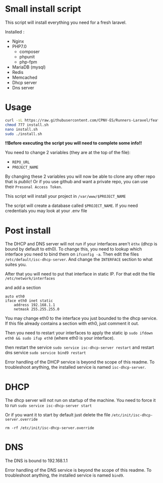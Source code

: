 # Small install script 
This script will install everything you need for a fresh laravel.

Installed : 
- Nginx
- PHP7.0
    - composer
    - phpunit
    - php-fpm
- MariaDB (mysql)
- Redis
- Memcached
- Dhcp server
- Dns server

# Usage

```bash
curl -sL https://raw.githubusercontent.com/CPNV-ES/Runners-Laravel/feature/api-run-sub/install/install.sh
chmod 777 install.sh
nano install.sh
sudo ./install.sh
```
**!!Before executing the script you will need to complete some info!!**

You need to change 2 variables (they are at the top of the file):
- `REPO_URL`
- `PROJECT_NAME`

By changing these 2 variables you will now be able to clone any other repo that is *public*!
Or if you use github and want a private repo, you can use their `Presonal Access Token`.

This script will install your project in `/var/www/$PROJECT_NAME`

The script will create a database called `$PROJECT_NAME`.
If you need credentials you may look at your .env file

# Post install

The DHCP and DNS server will not run if your interfaces aren't `èthx` (dhcp is bound by default to eth0). 
To change this, you need to lookup which interface you need to bind them on `ifconfig -a`.
Then edit the files `/etc/default/isc-dhcp-server`.
And change the `INTERFACE` section to what suites you.

After that you will need to put that interface in static IP.
For that edit the file `/etc/network/interfaces`

and add a section
```
auto eth0
iface eth0 inet static
    address 192.168.1.1
    netmask 255.255.255.0
```

You may change eth0 to the interface you just bounded to the dhcp service.
If this file already contains a section with eth0, just comment it out.

Then you need to restart your interfaces to apply the static ip `sudo ifdown eth0 && sudo ifup eth0` (where eth0 is your interface).

then restart the service `sudo service isc-dhcp-server restart`
and restart dns service `sudo service bind9 restart`

Error handling of the DHCP service is beyond the scope of this readme.
To troubleshoot anything, the installed service is named `isc-dhcp-server`.

# DHCP

The dhcp server will not run on startup of the machine. You need to force it to run
`sudo service isc-dhcp-server start`

Or if you want it to start by default just delete the file `/etc/init/isc-dhcp-server.override`
```
rm -rf /etc/init/isc-dhcp-server.override
```

# DNS

The DNS is bound to 192.168.1.1

Error handling of the DNS service is beyond the scope of this readme.
To troubleshoot anything, the installed service is named `bind9`.
